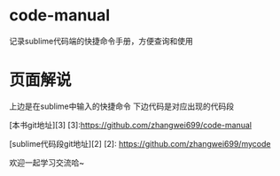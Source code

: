 # code-manual

记录sublime代码端的快捷命令手册，方便查询和使用

# 页面解说
上边是在sublime中输入的快捷命令
下边代码是对应出现的代码段

[本书git地址][3]
  [3]:https://github.com/zhangwei699/code-manual

[sublime代码段git地址][2]
  [2]: https://github.com/zhangwei699/mycode
  
欢迎一起学习交流哈~
